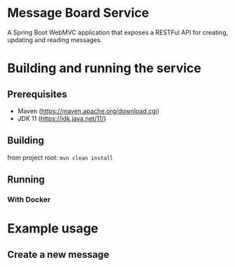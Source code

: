 # Message Board Service
A Spring Boot WebMVC application that exposes a RESTFul API for creating, updating and reading messages.


# Building and running the service
## Prerequisites
- Maven (https://maven.apache.org/download.cgi)
- JDK 11 (https://jdk.java.net/11/)

## Building
from project root: `mvn clean install`

## Running
### With Docker

### 

# Example usage

## Create a new message
